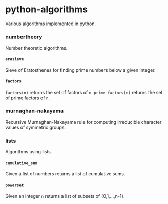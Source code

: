 # python-algorithms

Various algorithms implemented in python.

### numbertheory
Number theoretic algorithms.

#### `erasieve`
Sieve of Eratosthenes for finding prime numbers below a given integer.

#### `factors`
`factors(n)` returns the set of factors of `n`.
`prime_factors(n)` returns the set of prime factors of `n`.

### murnaghan-nakayama
Recursive Murnaghan-Nakayama rule for computing irreducible character values of symmetric groups.

### lists
Algorithms using lists.

#### `cumulative_sum`
Given a list of numbers returns a list of cumulative sums.

#### `powerset`
Given an integer `n` returns a list of subsets of {0,1,...,n-1}.
